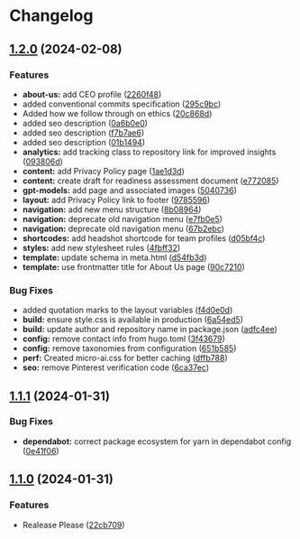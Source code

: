 # Changelog

## [1.2.0](https://github.com/takara-ai/Website/compare/v1.1.1...v1.2.0) (2024-02-08)

### Features

- **about-us:** add CEO profile ([2260f48](https://github.com/takara-ai/Website/commit/2260f48b6176be10820a2d53da1034fed857fe4e))
- added conventional commits specification ([295c9bc](https://github.com/takara-ai/Website/commit/295c9bcaa6b5d9de412b5eeb2d843136ae66b08d))
- Added how we follow through on ethics ([20c868d](https://github.com/takara-ai/Website/commit/20c868d9f13f34fcf90cb099a9c32f83c0073a64))
- added seo description ([0a6b0e0](https://github.com/takara-ai/Website/commit/0a6b0e05b10e4c64fbeecc5e0cbaa0d721809cca))
- added seo description ([f7b7ae6](https://github.com/takara-ai/Website/commit/f7b7ae6cedea7d5738247cc70c05c858ffc7ef6f))
- added seo description ([01b1494](https://github.com/takara-ai/Website/commit/01b14947a37769c4a29b5d66db61ce8d63cdd75e))
- **analytics:** add tracking class to repository link for improved insights ([093806d](https://github.com/takara-ai/Website/commit/093806d9c6fd245b667fe52625758fb88d01a20f))
- **content:** add Privacy Policy page ([1ae1d3d](https://github.com/takara-ai/Website/commit/1ae1d3dd787160c5baa93c8693e93853bd0a41fb))
- **content:** create draft for readiness assessment document ([e772085](https://github.com/takara-ai/Website/commit/e7720855fc7555d2f049627aced550dd1b52fdc8))
- **gpt-models:** add page and associated images ([5040736](https://github.com/takara-ai/Website/commit/50407361054aa17d8316998b3b3bb06f1d91d447))
- **layout:** add Privacy Policy link to footer ([9785596](https://github.com/takara-ai/Website/commit/978559640a765c45290443bdf0f146161adb6355))
- **navigation:** add new menu structure ([8b08964](https://github.com/takara-ai/Website/commit/8b0896458b9b9e688bd1b5bbf4b2704c578ec490))
- **navigation:** deprecate old navigation menu ([e7fb0e5](https://github.com/takara-ai/Website/commit/e7fb0e5c39ee08f14ba287d82f9dedfe0de9b1eb))
- **navigation:** deprecate old navigation menu ([67b2ebc](https://github.com/takara-ai/Website/commit/67b2ebca0798842ba431ed25bdd077b5d7df18db))
- **shortcodes:** add headshot shortcode for team profiles ([d05bf4c](https://github.com/takara-ai/Website/commit/d05bf4ceee5436721300396cb669d2a7503ec1f8))
- **styles:** add new stylesheet rules ([4fbff32](https://github.com/takara-ai/Website/commit/4fbff32076048d60eb789b3581c2e6e73018f548))
- **template:** update schema in meta.html ([d54fb3d](https://github.com/takara-ai/Website/commit/d54fb3ddebd7ed87c3ed8d049077ec2fb252b9b9))
- **template:** use frontmatter title for About Us page ([90c7210](https://github.com/takara-ai/Website/commit/90c7210305027ea30f76e611de4b5200b3893a1b))

### Bug Fixes

- added quotation marks to the layout variables ([f4d0e0d](https://github.com/takara-ai/Website/commit/f4d0e0d7c3a25d6e95924c005ec8e2bb33ea683c))
- **build:** ensure style.css is available in production ([6a54ed5](https://github.com/takara-ai/Website/commit/6a54ed5e4d594074a5bd73ad0809b7b17d1da4f5))
- **build:** update author and repository name in package.json ([adfc4ee](https://github.com/takara-ai/Website/commit/adfc4ee57238c5c8cfdc1922b1ab783a99ffd4d2))
- **config:** remove contact info from hugo.toml ([3f43679](https://github.com/takara-ai/Website/commit/3f436793ef3246cf5ec8df724513cfb5adda209f))
- **config:** remove taxonomies from configuration ([651b585](https://github.com/takara-ai/Website/commit/651b5859e9247230bb2ffbab6f8cf3401eff44cc))
- **perf:** Created micro-ai.css for better caching ([dffb788](https://github.com/takara-ai/Website/commit/dffb788d31589b2a5b49fdc1420c7b99bb9a5e9b))
- **seo:** remove Pinterest verification code ([6ca37ec](https://github.com/takara-ai/Website/commit/6ca37ec3c03e611e6f64e5d0ed35ca4447c454ae))

## [1.1.1](https://github.com/takara-ai/Website/compare/v1.1.0...v1.1.1) (2024-01-31)

### Bug Fixes

- **dependabot:** correct package ecosystem for yarn in dependabot config ([0e41f06](https://github.com/takara-ai/Website/commit/0e41f062a175818c03d617120df556741159cd9d))

## [1.1.0](https://github.com/takara-ai/Website/compare/v1.0.0...v1.1.0) (2024-01-31)

### Features

- Realease Please ([22cb709](https://github.com/takara-ai/Website/commit/22cb7092024c51bef3b85ab5d8a91ef1c3ba83cd))
